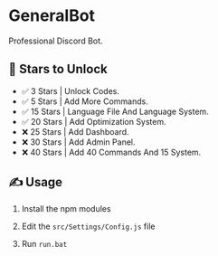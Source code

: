 # GeneralBot
Professional Discord Bot.



## 🌟 Stars to Unlock

- ✅ 3 Stars | Unlock Codes.
- ✅ 5 Stars | Add More Commands.
- ✅ 15 Stars | Language File And Language System.
- ✅ 20 Stars | Add Optimization System.
- ❌ 25 Stars | Add Dashboard.
- ❌ 30 Stars | Add Admin Panel.
- ❌ 40 Stars | Add 40 Commands And 15 System.

## ✍️ Usage
1. Install the npm modules

2. Edit the `src/Settings/Config.js` file

3. Run `run.bat`

